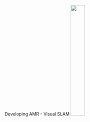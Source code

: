 Developing AMR - Visual SLAM 
<img src = "https://github.com/jaykorea/jaykorea/assets/95605860/816f4922-0690-47a3-8781-13b5b59ccfb9" width="30%" height="30%">
